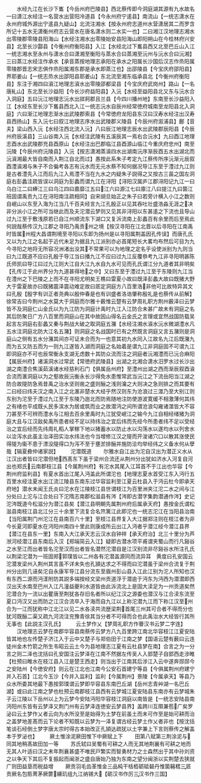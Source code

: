 <!-- { "loadSidebar": true } -->
　　水经九江在长沙下巂【今岳州府巴陵县】西北蔡传即今洞庭湖其源有九水故名一曰潇江水经注一名营水出营阳冷道县【今永州府宁逺县】南流山【一统志潇水在永州府城外源出宁逺县九疑山】北流注湘水【按永州府志道州水营潇居其二而罗含所记十五水无潇衡州府志云营水在唐名潇水则二水实一也】二曰湘江汉地理志湘水出零陵郡零陵县阳海山【水经注湘水出零陵始安县阳海山即阳朔山在今桂林府兴安县】北至长沙酃县【今衡州府衡阳县】入江【水经北过下巂县西又北至巴丘山入江一统志湘水至永州与潇水合曰潇湘至衡阳与蒸水合曰蒸湘至沅州与沅水合曰沅湘】三曰蒸江水经注作承水【承音蒸按地理志承阳在承水之阳属长沙国后汉志作烝阳属零陵郡晋志宋志俱作烝阳属湘东郡是承水即蒸江也】出邵陵县【今宝庆府邵阳县】界耶姜山【一统志烝水出邵阳县耶姜山】东北流至湘东临承县北【今衡州府衡阳县】东注于湘四曰澬江地理志澬水出零陵邵都梁县【今宝庆府武岗州】路山【一名唐糺山】东北至长沙益阳【今长沙府益阳县】入沅【水经至益阳县北又东与沅水合入洞庭】五曰沅江地理志沅水出牂牁郡且兰县【今四川播州地】东南至长沙益阳入江【水经东至长沙下巂县西北入江一统志沅水自辰州经常徳府城南至龙阳县北入洞庭】六曰渐江地理志渐水出武陵郡索县【今常徳府龙阳县东汉曰汉寿水经注出汉寿县西扬山】东入沅七曰叙江地理志序水出武陵郡义陵县【今辰州府溆浦县】鄜【音夫】梁山西入沅【水经注西北流入沅】八曰辰江地理志辰水出武陵郡辰阳县【今辰州府辰溪县】三山谷南入沅【水经注武陵有五溪辰其一焉右合沅水】九曰酉江地理志酉水出武陵郡充县酉原山【水经注出巴郡临江县酉源山临江今重庆府忠州】南至沅陵【今辰州府沅陵县】入沅【按志潇湘蒸澬四水出湖南沅序渐辰酉五水出湖北而沅澬湘最大皆自南而入荆江自北而过】愚按此系朱子考定九江蔡传所序沅渐元辰叙酉澧澬湘与朱子不合徧考各志有沅水而无元水蔡不知何据况导江东至于澧过九江则是古者澧先入江而后九江入焉澧不当在九水之内疑朱子説得之又按古三苖之国左洞庭右彭蠡注疏皆误以洞庭为彭蠡而谓九江在浔阳【浔阳汉属庐江郡浔阳记九江一曰乌白江二曰蜯江三曰乌江四曰嘉靡江五曰江六曰源江七曰廪江八曰提江九曰箘江班固谓禹贡九江在浔阳南注疏相同】自宋胡旦始正之朱子曰若旁计横入小江之数则自岷山以东至入海为江当几千百夫经言九江孔殷正以见其吞吐壮盛浩淼无涯之决非分派小江之所可当继此而及夫沱潜云梦则又见其非浔阳以东甚逺之下流也且导山过九江至于敷浅原若已自江州顺流东下湖口又复泝流南上彭蠡百有余里而后至焉此何説哉蔡传汉九江郡之寻阳乃禹贡州之境【按汉寻阳在江北晋以后寻阳在江南禹时皆属州程大昌谓荆境至寻阳以东即为扬州是以寻阳属荆盖因孔传误】而唐孔氏又以为九江之名起于近代未足为据且九江派别亦必首尾短长大畧均布然后可目为九今寻阳之地将无所容况洲渚出没其不常果可以为地理之定名乎设使派别为九则当曰九江既道不应曰孔殷于导江当曰播九江不应曰过九江反覆叅考九江非寻阳明甚陈氏师凯曰导江曰过九江则大江自大江九水自九水可见而孔氏谓江分九道者其非明矣【孔传江于此州界分为九道甚得地之中】又曰东至于澧过九江至于东陵则九江当在澧州之下巴陵之上而不在寻阳尤明矣王樵曰雷夏小故曰既泽彭蠡大故曰既猪大野大于雷夏故亦曰既猪震泽震动难定故曰厎定洞庭方八百里浩非他可比故特异其文曰孔殷【殷字有训正者尧典以殷仲春是也有训盛者洛诰肇称殷礼是也蔡传从前解】徐常吉曰今荆州之水莫大于洞庭而尔雅十薮惟云楚有云梦周礼职方荆州薮泽曰云梦皆不及洞庭仁山金氏以为九江防为洞庭计禹时九江入江防合未甚广故未有洞庭之名其后防聚日广方八百里而洞庭山在其中故因山得名云金氏之言理或宜然战国防载吴起言左洞庭右彭蠡又秦与荆战大破之取洞庭五潴【水经注湘水澬水沅水微湖澧水凡五水注洞庭北防大江名五潴】则洞庭之名战国时已有之然既言洞庭又言五潴则是洞庭山之侧有五水分潴其间亦可证未合而为一也意其初九水同入江故名九江后既潴九而为五又防五而为一则九江遂皆入湖而洞庭之名始着是谓九江非洞庭固不可谓九江即洞庭亦不可也辰常衡永支湖无虑数十其防众流而注之洞庭者沅湘澧而已沅合麻阳【属辰州府】诸溪洞水过常武【常徳府武陵县】出湖之北湘合潇水汨罗水过长沙出湖之南澧合焦溪茹溪诸水经慈利石门【俱属岳州府】至澧州出湖之西而渐辰叙酉澬合流而滙洞庭以为之壑故辰沅衡永长沙得免水患惟常武当沅江之下流岳阳当江湖之防合故隄防急焉昔禹之治水坚则凿之盛则酾之浅则瀹之大则决之急则排之而其要有二曰经曰纬夫汉之南入江之北滙非楚水大经乎然汉则东为沧浪过三澨乃至大别江则东别为沱至于澧过九江至于东陵乃迤北而防焉随地注防使游波寛缓不相激薄何其纬之有绪也平成既乆民多滨水为居或筑而业之故潜沔之间所谓沧浪勾雍诸澨皆大不容刀甚至不可辨而澧水与江相去百余里禹时九江犹受岷江之输今九江自相经绪猪为洞庭大且与江汉敌矣禹所患者经不足以持纬治之宜后纬而先经今所患者纬不足以受经治之宜后经而先纬周礼稻人掌稼下地以猪蓄水以防止水以沟荡水以遂均水以列舍水以浍泻水此虽主治泽田实治水纬法也今当增修江汉之隄而开浚诸穴口以散其涨使民得隄为衞不患于漂没隄得口为泻不至于壅淤排酾并施防浍均举经纬之义备水何从孽哉【辑夏彜仲诸家説】
　　沱潜既道
　　尔雅水自江出为沱自汉出为潜正义水从江汉出者皆曰沱潜但地西髙东下虽于梁州合流还从荆州分出犹如济水入河复自河出也郑氏云南郡枝江县【今属荆州府】有沱水其尾入江耳首不于江出也华容【今荆州府监利县】有夏水首出江尾入沔盖此所谓沱也【地理志夏水首受江东入沔行五百里水经注夏水出江流江陵县东南东过华容监利至江夏云杜县入于沔云杜今即承天府地】潜水未闻王氏炎曰沱水在江陵枝江县世谓枝江为百里洲夹江沱二水之间与江分处曰上沱与江合处曰下沱隋志南郡松滋县有涔【涔即古潜字集韵潜通作涔】史记沱涔既道今松滋分为潜江县矣【潜江县明朝先属荆州府后属承天府】愚按金氏谓松滋县南枝江县北江分三十余里下流复合名笊篱江此即沱也一统志沱江在当阳县治南【当阳属荆门州沱江在县南百六十里】至枝江县界复入大江据郑注则在枝江者为非今长夏河即夏水在沔阳州南四十里此则康成所云出江入沔者乎潜江经今潜江县界【潜江在县东一里】东南入大江承天志云汉水自钟祥【承天府治】北三十里分为芦洑河经潜江县东南后入汉【郑端简云入江】疑即古潜水项平甫谓夹蜀山而行凡谿谷之水至江而出者皆名沱至汉而出者皆名潜然沱潜自是江汉别流非尽谿谷水所注孔氏以荆梁沱潜为一班固郑郭璞皆以二州各有沱潜盖源同而流异耳　黄度曰孔安国云沱潜发梁州入荆州其言虽不详未失也孔頴达求之不得而曰沱潜虽于梁州合流复于荆州分出则几诬矣沱自永康军导江县分流东至眉州彭山县入江此江别为沱人所知也汉有东西二源而沔漾附防其説多端按经文梁州贡道浮于潜逾于沔东为沔西为潜潜即西汉出天水南至巴州入江凡潼益夔利水道皆由此泝流北上是固大渎足为一州贡道矣然沱潜合为一流以出瞿唐至荆犹各存旧名者所以纪江汉之源委也潜汉与江合渎东流至夏口沔汉又出而防之江汉合流卒入于海而自九江以上称沱潜九江而下称江汉至州合为一江而犹称中江北江以见二水各渎共流歴梁荆首尾三州其可合者不得而分也犹河既酾二渠又疏九河流注兖豫青徐其当分者不可得而合也此禹治水大经皆行其所无事也【此説主汉孔氏】
　　云土梦作乂【梦周礼职方作瞢汉书云梦二字连】
　　汉地理志云梦在南郡华容县南蔡传云梦方八九百里跨江南北华容枝江江夏安陆皆其地也左传楚子济江入于云中又楚子与郑伯田于江南之梦【国语云楚有薮曰云连徒州金木竹箭之所生韦昭云云土今为县地理志江夏有云杜县梦在南】合言之为一分言之则二泽也沈括曰孔安国注云梦泽在江南不然据左传吴人入郢楚子自郢西走涉睢【杜预曰睢水在枝江县入江是楚王西走】则当出于江南其后涉江入云中遂奔郧郧今之安陆州【今徳安府】则云在江北也江南今公安石首建宁等县【今俱属荆州府建宁并入石首】江北今玉沙【今并入监利】监利【今属荆州】景陵【今属承天】等县乃众水所委其地最下愚按郭璞谓云梦即华容县东南巴丘湖【岳州志青艸湖一名巴丘湖】或曰此江南之梦也杜预云南郡枝江县西有云梦城江夏安陆县东南亦有云梦城朱子云江陵以下岳州以上为云梦今安陆沔阳华容枝江洞庭以南皆是【一统志安陆县南沔阳州东皆有云梦泽又荆门州有云梦泽连徳安云梦县界】盖跨川互隰兼苞广矣罗泌曰云土梦作乂者云向为水所没至是始得为土梦在前虽土而未可作至是始可耕而治之盖梦地差髙而云下论者不知既以云梦为一泽复谓古经云梦土作乂者非也【按沈括笔谈石经倒土梦字唐太宗时得古本始改正孔頴达疏犹以土字兼上下言则蔡传之解盖本于罗泌也】
　　厥土惟涂泥厥田惟下中厥赋上下
　　田第八赋第三荆涂泥与同其地稍髙故田加一等
　　苏氏轼曰吴蜀有可耕之人而无其地荆襄有可耕之地而无其人叶适曰汉之末年荆襄甚盛不唯民戸繁实而智勇材力之士森然出于其中孙刘资之以争天下其后不复振起而闽浙之盛自唐始乃独为东南之望分闽浙以实荆楚去狭就广则田益垦而税益增
　　厥贡羽毛齿革惟金三品杶干栝栢砺砥砮丹惟箘簵楛三厎贡厥名包匦菁茅厥篚纁玑组九江纳锡大【砺汉书作厉三汉书作三国】
